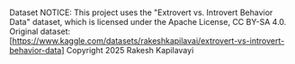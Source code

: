 # 
Dataset NOTICE: This project uses the "Extrovert vs. Introvert Behavior Data" dataset, which is licensed under the Apache License, CC BY-SA 4.0.
Original dataset: [https://www.kaggle.com/datasets/rakeshkapilavai/extrovert-vs-introvert-behavior-data] Copyright 2025 Rakesh Kapilavayi

